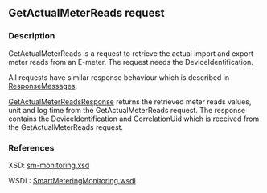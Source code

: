 ## GetActualMeterReads request

### Description
GetActualMeterReads is a request to retrieve the actual import and export meter reads from an E-meter. The request needs the DeviceIdentification.

All requests have similar response behaviour which is described in [ResponseMessages](./ResponseMessages.md).

[GetActualMeterReadsResponse](GetActualMeterReadsResponse.md) returns the retrieved meter reads values, unit and log time from the GetActualMeterReads request. The response contains the DeviceIdentification and CorrelationUid which is received from the GetActualMeterReads request.

### References

XSD: [sm-monitoring.xsd](https://github.com/OSGP/open-smart-grid-platform/blob/development/osgp/shared/osgp-ws-smartmetering/src/main/resources/schemas/sm-monitoring.xsd)

WSDL: [SmartMeteringMonitoring.wsdl](https://github.com/OSGP/open-smart-grid-platform/blob/development/osgp/shared/osgp-ws-smartmetering/src/main/resources/SmartMeteringMonitoring.wsdl)
